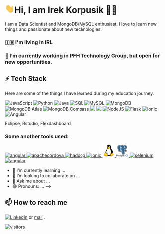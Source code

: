 # <img src="https://raw.githubusercontent.com/ABSphreak/ABSphreak/master/gifs/Hi.gif" width="30px">Hi, I am Irek Korpusik 👨‍💻

I am a Data Scientist and MongoDB/MySQL enthusiast. I love to learn new things and passionate about new technologies.

### 🇮🇪 I'm living in IRL
### 🔭 I’m currently working in PFH Technology Group, but open for new opportunities.

<!--

<!--<h3 align="center">
![image](https://user-images.githubusercontent.com/6764957/87082196-3418a980-c25d-11ea-9987-0d9787d54100.png)
</h3> -->

## ⚡ Tech Stack
Here are some of the things I have learned during my education journey.

![JavaScript](https://img.shields.io/badge/JavaScript-F7DF1E?style=for-the-badge&logo=javascript&logoColor=black) ![Python](https://img.shields.io/badge/-Python-000?style=for-the-badge&logo=python) ![Java](https://img.shields.io/badge/Java-ED8B00?style=for-the-badge&logo=java&logoColor=white) 
![SQL](https://img.shields.io/badge/-SQL-000?style=for-the-badge&logo=MySQL&logoColor=4479A1)
![MySQL](https://img.shields.io/badge/MySQL-00000F?style=for-the-badge&logo=mysql&logoColor=white) ![MongoDB](https://img.shields.io/badge/MongoDB-4EA94B?style=for-the-badge&logo=mongodb&logoColor=white) ![MongoDB Atlas](https://img.shields.io/badge/mongodb%20atlas-4EA94B?style=for-the-badge&logo=mongodbatlas&logoColor=white)
![MongoDB Compass](https://img.shields.io/badge/mongodb%20compass-4EA94B?style=for-the-badge&logo=mongodb%20compass&logoColor=white) ![](https://img.shields.io/badge/pandas%20-%23150458.svg?&style=for-the-badge&logo=pandas&logoColor=white) ![](https://img.shields.io/badge/numpy%20-%23013243.svg?&style=for-the-badge&logo=numpy&logoColor=white) ![NodeJS](https://img.shields.io/badge/Node.js-43853D?style=for-the-badge&logo=node.js&logoColor=white) ![Flask](https://img.shields.io/badge/Flask-000000?style=for-the-badge&logo=flask&logoColor=white) ![Ionic](https://img.shields.io/badge/ionic-4EA94B?style=for-the-badge&logo=ionic&logoColor=white) ![Angular](https://img.shields.io/badge/Angular-4EA94B?style=for-the-badge&logo=angular&logoColor=white)

Eclipse, Rstudio, Flexdashboard

<h3 align="left">Some another tools used:</h3>
<p align="left"> <a href="https://angular.io" target="_blank"> <img src="https://angular.io/assets/images/logos/angular/angular.svg" alt="angular" width="40" height="40"/> </a> <a href="https://cordova.apache.org/" target="_blank"> <img src="https://www.vectorlogo.zone/logos/apache_cordova/apache_cordova-icon.svg" alt="apachecordova" width="40" height="40"/> </a> <a href="https://hadoop.apache.org/" target="_blank"> <img src="https://www.vectorlogo.zone/logos/apache_hadoop/apache_hadoop-icon.svg" alt="hadoop" width="40" height="40"/> </a> <a href="https://ionicframework.com" target="_blank"> <img src="https://upload.wikimedia.org/wikipedia/commons/d/d1/Ionic_Logo.svg" alt="ionic" width="40" height="40"/> </a> <a href="https://www.linux.org/" target="_blank"> <img src="https://raw.githubusercontent.com/devicons/devicon/master/icons/linux/linux-original.svg" alt="linux" width="40" height="40"/> </a> <a href="https://www.postgresql.org" target="_blank"> <img src="https://raw.githubusercontent.com/devicons/devicon/master/icons/postgresql/postgresql-original-wordmark.svg" alt="postgresql" width="40" height="40"/> </a> <a href="https://www.selenium.dev" target="_blank"> <img src="https://raw.githubusercontent.com/detain/svg-logos/780f25886640cef088af994181646db2f6b1a3f8/svg/selenium-logo.svg" alt="selenium" width="40" height="40"/> </a> 
<a href="https://www.eclipse.org/" target="_blank"> <img src="https://www.eclipse.org/org/artwork/images/logo-800x188.png" alt="angular" width="60" height="40"/> </a>

</p>




- 🌱 I’m currently learning ...
- 👯 I’m looking to collaborate on ...
- 💬 Ask me about ...
- 😄 Pronouns: ...
-->

## 📫 How to reach me
[![LinkedIn](https://img.shields.io/badge/LinkedIn-0077B5?style=for-the-badge&logo=linkedin&logoColor=white)](https://in.linkedin.com/in/ireneuszkorpusik) 
or [mail](mailto:ireneusz.korpusik@gmail.com) .

![visitors](https://visitor-badge.glitch.me/badge?page_id=Irek-Korpusik/Irek-Korpusik)
